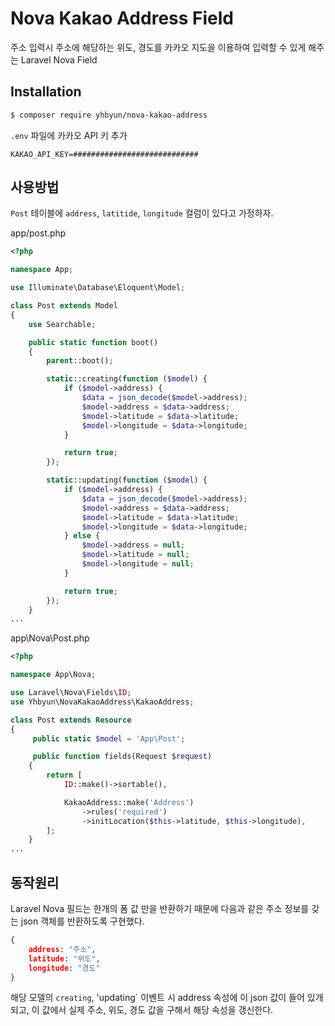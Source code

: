# Nova Kakao Address Field

주소 입력시 주소에 해당하는 위도, 경도를 카카오 지도을 이용하여 입력할 수 있게
해주는 Laravel Nova Field

## Installation

```sh
$ composer require yhbyun/nova-kakao-address
```

`.env` 파일에 카카오 API 키 추가

```
KAKAO_API_KEY=############################
```

## 사용방법

`Post` 테이블에 `address`, `latitide`, `longitude` 컬럼이 있다고 가정하자.

app/post.php
```php
<?php

namespace App;

use Illuminate\Database\Eloquent\Model;

class Post extends Model
{
    use Searchable;

    public static function boot()
    {
        parent::boot();

        static::creating(function ($model) {
            if ($model->address) {
                $data = json_decode($model->address);
                $model->address = $data->address;
                $model->latitude = $data->latitude;
                $model->longitude = $data->longitude;
            }

            return true;
        });

        static::updating(function ($model) {
            if ($model->address) {
                $data = json_decode($model->address);
                $model->address = $data->address;
                $model->latitude = $data->latitude;
                $model->longitude = $data->longitude;
            } else {
                $model->address = null;
                $model->latitude = null;
                $model->longitude = null;
            }

            return true;
        });
    }
...
```

app\Nova\Post.php
```php
<?php

namespace App\Nova;

use Laravel\Nova\Fields\ID;
use Yhbyun\NovaKakaoAddress\KakaoAddress;

class Post extends Resource
{
     public static $model = 'App\Post';

     public function fields(Request $request)
    {
        return [
            ID::make()->sortable(),

            KakaoAddress::make('Address')
                ->rules('required')
                ->initLocation($this->latitude, $this->longitude),
        ];
    }
...
```

## 동작원리

Laravel Nova 필드는 한개의 폼 값 만을 반환하기 때문에 다음과 같은 주소 정보를 갖는 json
객체를 반환하도록 구현했다.

```json
{
    address: "주소",
    latitude: "위도",
    longitude: "경도"
}
```

해당 모델의 `creating`, 'updating` 이벤트 시 address 속성에 이 json 값이 들어 있개 되고,
이 값에서 실제 주소, 위도, 경도 값을 구해서 해당 속성을 갱신한다.

